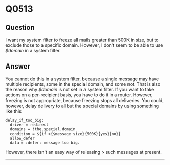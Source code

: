 Q0513
=====

Question
--------

I want my system filter to freeze all mails greater than 500K in size,
but to exclude those to a specific domain. However, I don't seem to be
able to use *\$domain* in a system filter.

Answer
------

You cannot do this in a system filter, because a single message may have
multiple recipients, some in the special domain, and some not. That is
also the reason why *\$domain* is not set in a system filter. If you
want to take actions on a per-recipient basis, you have to do it in a
router. However, freezing is not appropriate, because freezing stops all
deliveries. You could, however, delay delivery to all but the special
domains by using something like this:

    delay_if_too_big:
      driver = redirect
      domains = !the.special.domain
      condition = ${if >{$message_size}{500K}{yes}{no}}
      allow_defer
      data = :defer: message too big.

However, there isn't an easy way of  releasing > such messages at present.

* * * * *
